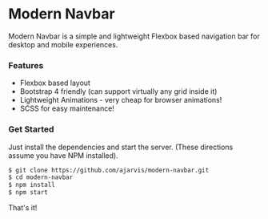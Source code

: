 # Modern Navbar

Modern Navbar is a simple and lightweight Flexbox based navigation bar for desktop and mobile experiences.

### Features
  - Flexbox based layout
  - Bootstrap 4 friendly (can support virtually any grid inside it)
  - Lightweight Animations - very cheap for browser animations!
  - SCSS for easy maintenance!

### Get Started
Just install the dependencies and start the server. (These directions assume you have NPM installed).

```sh
$ git clone https://github.com/ajarvis/modern-navbar.git
$ cd modern-navbar
$ npm install
$ npm start
```

That's it!
